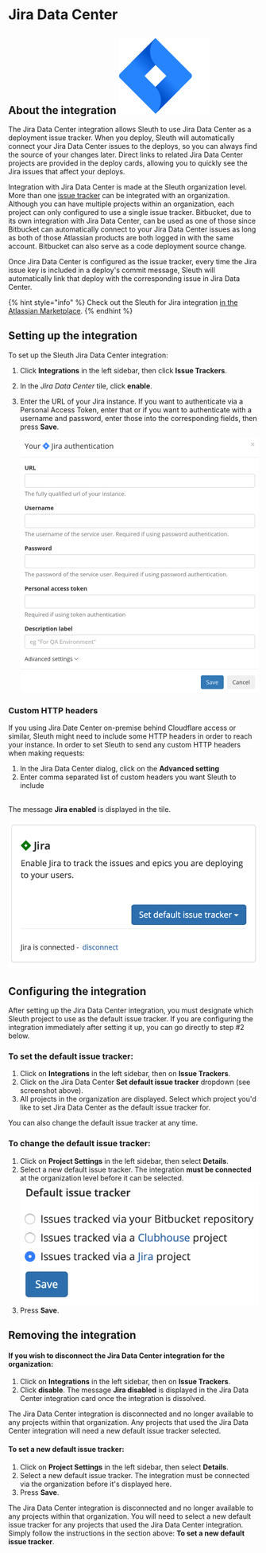 # Jira Data Center

## About the integration ![](<../../.gitbook/assets/jira-software-2x-blue (1).png>)

The Jira Data Center integration allows Sleuth to use Jira Data Center as a deployment issue tracker. When you deploy, Sleuth will automatically connect your Jira Data Center issues to the deploys, so you can always find the source of your changes later. Direct links to related Jira Data Center projects are provided in the deploy cards, allowing you to quickly see the Jira issues that affect your deploys.

Integration with Jira Data Center is made at the Sleuth organization level. More than one [issue tracker](./) can be integrated with an organization. Although you can have multiple projects within an organization, each project can only configured to use a single issue tracker. Bitbucket, due to its own integration with Jira Data Center, can be used as one of those since Bitbucket can automatically connect to your Jira Data Center issues as long as both of those Atlassian products are both logged in with the same account. Bitbucket can also serve as a code deployment source change.

Once Jira Data Center is configured as the issue tracker, every time the Jira issue key is included in a deploy's commit message, Sleuth will automatically link that deploy with the corresponding issue in Jira Data Center.

{% hint style="info" %}
Check out the Sleuth for Jira integration [in the Atlassian Marketplace](https://marketplace.atlassian.com/apps/1223369/sleuth-for-jira?hosting=cloud\&tab=overview).
{% endhint %}

## Setting up the integration

To set up the Sleuth Jira Data Center integration:

1. Click **Integrations** in the left sidebar, then click **Issue Trackers**.
2. In the _Jira Data Center_ tile, click **enable**.
3.  Enter the URL of your Jira instance. If you want to authenticate via a Personal Access Token, enter that or if you want to authenticate with a username and password, enter those into the corresponding fields, then press **Save**.&#x20;

    ![](<../../.gitbook/assets/image (8) (2) (1) (1).png>)



### Custom HTTP headers

If you using Jira Date Center on-premise behind Cloudflare access or similar, Sleuth might need to include some HTTP headers in order to reach your instance. In order to set Sleuth to send any custom HTTP headers when making requests:

1. In the Jira Data Center dialog, click on the **Advanced setting**
2. Enter comma separated list of custom headers you want Sleuth to include

\
The message **Jira enabled** is displayed in the tile.

![Successful integration!](../../.gitbook/assets/screen-shot-2020-06-02-at-3.05.34-pm.png)

## Configuring the integration

After setting up the Jira Data Center integration, you must designate which Sleuth project to use as the default issue tracker. If you are configuring the integration immediately after setting it up, you can go directly to step #2 below.

### To set the default issue tracker:

1. Click on **Integrations** in the left sidebar, then on **Issue Trackers**.
2. Click on the Jira Data Center **Set default issue tracker** dropdown (see screenshot above).
3. All projects in the organization are displayed. Select which project you'd like to set Jira Data Center as the default issue tracker for.

You can also change the default issue tracker at any time.

### To change the default issue tracker:

1. Click on **Project Settings** in the left sidebar, then select **Details**.
2. Select a new default issue tracker. The integration **must be connected** at the organization level before it can be selected.\
   ![](../../.gitbook/assets/jira-default-issue-tracker.png)
3. Press **Save**.

## Removing the integration

#### If you wish to disconnect the Jira Data Center integration for the organization:

1. Click on **Integrations** in the left sidebar, then on **Issue Trackers**.
2. Click **disable**. The message **Jira disabled** is displayed in the Jira Data Center integration card once the integration is dissolved.

The Jira Data Center integration is disconnected and no longer available to any projects within that organization. Any projects that used the Jira Data Center integration will need a new default issue tracker selected.

#### To set a new default issue tracker:

1. Click on **Project Settings** in the left sidebar, then select **Details**.
2. Select a new default issue tracker. The integration must be connected via the organization before it's displayed here.
3. Press **Save**.

The Jira Data Center integration is disconnected and no longer available to any projects within that organization. You will need to select a new default issue tracker for any projects that used the Jira Data Center integration. Simply follow the instructions in the section above: **To set a new default issue tracker**.
